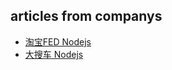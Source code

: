 ## articles from companys

- [淘宝FED Nodejs](http://taobaofed.org/categories/Node-js/)
- [大搜车 Nodejs](http://taobaofed.org/categories/Node-js/)